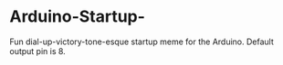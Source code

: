 # Arduino-Startup-
Fun dial-up-victory-tone-esque startup meme for the Arduino.
Default output pin is 8.
